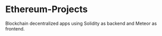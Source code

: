 # Ethereum-Projects
Blockchain decentralized apps using Solidity as backend and Meteor as frontend.
